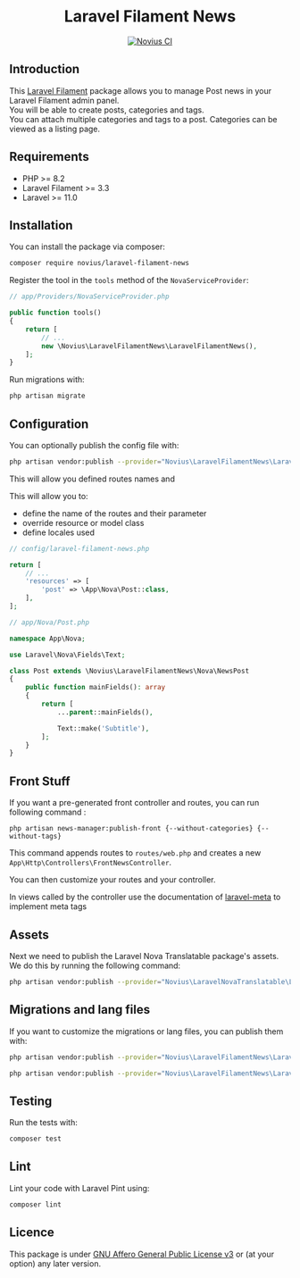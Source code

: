 <div align="center">

# Laravel Filament News

[![Novius CI](https://github.com/novius/laravel-filament-news/actions/workflows/main.yml/badge.svg?branch=main)](https://github.com/novius/laravel-filament-news/actions/workflows/main.yml)

</div>

## Introduction 

This [Laravel Filament](https://filamentphp.com/) package allows you to manage Post news in your Laravel Filament admin panel.  
You will be able to create posts, categories and tags.  
You can attach multiple categories and tags to a post. Categories can be viewed as a listing page.

## Requirements

* PHP >= 8.2
* Laravel Filament >= 3.3
* Laravel >= 11.0

## Installation

You can install the package via composer:

```bash
composer require novius/laravel-filament-news
```

Register the tool in the `tools` method of the `NovaServiceProvider`:

```php
// app/Providers/NovaServiceProvider.php

public function tools()
{
    return [
        // ...
        new \Novius\LaravelFilamentNews\LaravelFilamentNews(),
    ];
}
```

Run migrations with:

```bash
php artisan migrate
```

## Configuration

You can optionally publish the config file with:

```bash
php artisan vendor:publish --provider="Novius\LaravelFilamentNews\LaravelFilamentNewsServiceProvider" --tag="config"
```

This will allow you defined routes names and  

This will allow you to:  
* define the name of the routes and their parameter
* override resource or model class
* define locales used

```php
// config/laravel-filament-news.php

return [
    // ...
    'resources' => [
        'post' => \App\Nova\Post::class,
    ],
];
```

```php
// app/Nova/Post.php

namespace App\Nova;

use Laravel\Nova\Fields\Text;

class Post extends \Novius\LaravelFilamentNews\Nova\NewsPost
{
    public function mainFields(): array
    {
        return [
            ...parent::mainFields(),

            Text::make('Subtitle'),
        ];
    }
}
```

## Front Stuff

If you want a pre-generated front controller and routes, you can run following command :

```shell
php artisan news-manager:publish-front {--without-categories} {--without-tags} 
``` 

This command appends routes to `routes/web.php` and creates a new `App\Http\Controllers\FrontNewsController`.

You can then customize your routes and your controller.

In views called by the controller use the documentation of [laravel-meta](https://github.com/novius/laravel-meta?tab=readme-ov-file#front) to implement meta tags

## Assets

Next we need to publish the Laravel Nova Translatable package's assets. We do this by running the following command:

```sh
php artisan vendor:publish --provider="Novius\LaravelNovaTranslatable\LaravelNovaTranslatableServiceProvider" --tag="public"
```

## Migrations and lang files

If you want to customize the migrations or lang files, you can publish them with:

```bash
php artisan vendor:publish --provider="Novius\LaravelFilamentNews\LaravelFilamentNewsServiceProvider" --tag="migrations"
```

```bash
php artisan vendor:publish --provider="Novius\LaravelFilamentNews\LaravelFilamentNewsServiceProvider" --tag="lang"
```

## Testing

Run the tests with:

```bash
composer test
```

## Lint

Lint your code with Laravel Pint using:

```bash
composer lint
```

## Licence

This package is under [GNU Affero General Public License v3](http://www.gnu.org/licenses/agpl-3.0.html) or (at your option) any later version.
